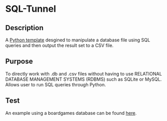 # SQL-Tunnel


## Description
A [Python template](https://github.com/jeffgladstone/SQL-Tunnel/blob/master/sql_tunnel.py) desgined to manipulate a database file using SQL queries and then output the result set to a CSV file.

## Purpose
To directly work with .db and .csv files without having to use RELATIONAL DATABASE MANAGEMENT SYSTEMS (RDBMS) such as SQLite or MySQL.
Allows user to run SQL queries through Python.

## Test
An example using a boardgames database can be found [here](https://github.com/jeffgladstone/SQL-Tunnel/tree/master/boardgames_example).
